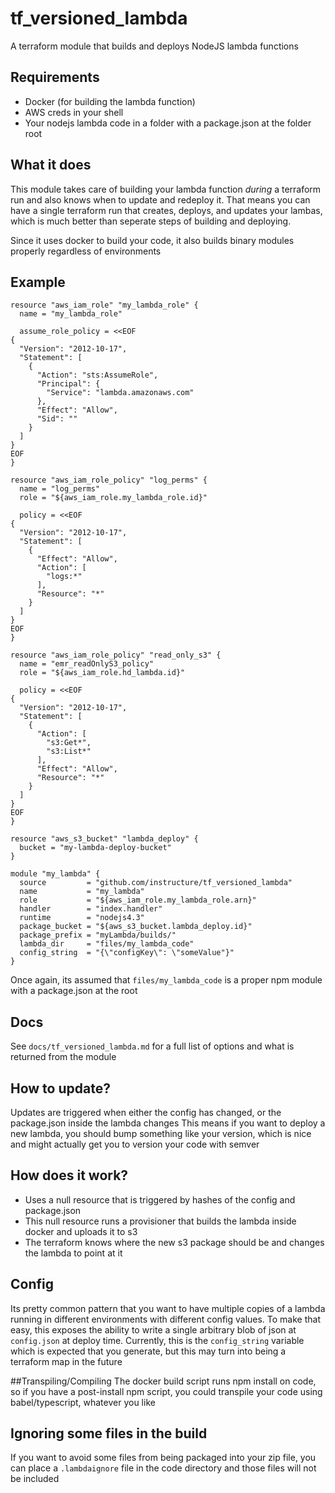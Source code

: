 # tf_versioned_lambda

A terraform module that builds and deploys NodeJS lambda functions

## Requirements
- Docker (for building the lambda function)
- AWS creds in your shell
- Your nodejs lambda code in a folder with a package.json at the folder root


## What it does
This module takes care of building your lambda function *during* a terraform run and
also knows when to update and redeploy it. That means you can have a single terraform
run that creates, deploys, and updates your lambas, which is much better than seperate steps
of building and deploying.

Since it uses docker to build your code, it also builds binary modules properly regardless of environments

## Example
```
resource "aws_iam_role" "my_lambda_role" {
  name = "my_lambda_role"

  assume_role_policy = <<EOF
{
  "Version": "2012-10-17",
  "Statement": [
    {
      "Action": "sts:AssumeRole",
      "Principal": {
        "Service": "lambda.amazonaws.com"
      },
      "Effect": "Allow",
      "Sid": ""
    }
  ]
}
EOF
}

resource "aws_iam_role_policy" "log_perms" {
  name = "log_perms"
  role = "${aws_iam_role.my_lambda_role.id}"

  policy = <<EOF
{
  "Version": "2012-10-17",
  "Statement": [
    {
      "Effect": "Allow",
      "Action": [
        "logs:*"
      ],
      "Resource": "*"
    }
  ]
}
EOF
}

resource "aws_iam_role_policy" "read_only_s3" {
  name = "emr_readOnlyS3_policy"
  role = "${aws_iam_role.hd_lambda.id}"

  policy = <<EOF
{
  "Version": "2012-10-17",
  "Statement": [
    {
      "Action": [
        "s3:Get*",
        "s3:List*"
      ],
      "Effect": "Allow",
      "Resource": "*"
    }
  ]
}
EOF
}

resource "aws_s3_bucket" "lambda_deploy" {
  bucket = "my-lambda-deploy-bucket"
}

module "my_lambda" {
  source         = "github.com/instructure/tf_versioned_lambda"
  name           = "my_lambda"
  role           = "${aws_iam_role.my_lambda_role.arn}"
  handler        = "index.handler"
  runtime        = "nodejs4.3"
  package_bucket = "${aws_s3_bucket.lambda_deploy.id}"
  package_prefix = "myLambda/builds/"
  lambda_dir     = "files/my_lambda_code"
  config_string  = "{\"configKey\": \"someValue"}"
}
```

Once again, its assumed that `files/my_lambda_code` is a proper npm module with a package.json at the root

## Docs
See `docs/tf_versioned_lambda.md` for a full list of options and what is returned from the module

## How to update?
Updates are triggered when either the config has changed, or the package.json inside the lambda changes
This means if you want to deploy a new lambda, you should bump something like your version, which is nice
and might actually get you to version your code with semver

## How does it work?
- Uses a null resource that is triggered by hashes of the config and package.json
- This null resource runs a provisioner that builds the lambda inside docker and uploads it to s3
- The terraform knows where the new s3 package should be and changes the lambda to point at it

## Config
Its pretty common pattern that you want to have multiple copies of a lambda running in different
environments with different config values. To make that easy, this exposes the ability to write a single
arbitrary blob of json at `config.json` at deploy time. Currently, this is the `config_string` variable
which is expected that you generate, but this may turn into being a terraform map in the future

##Transpiling/Compiling
The docker build script runs npm install on code, so if you have a post-install npm script, you could
transpile your code using babel/typescript, whatever you like

## Ignoring some files in the build

If you want to avoid some files from being packaged into your zip file, you can place a `.lambdaignore`
file in the code directory and those files will not be included

